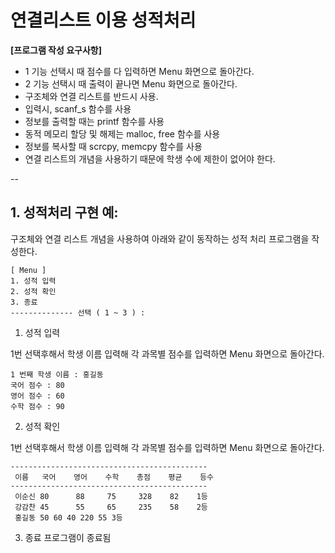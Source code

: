# 연결리스트 이용 성적처리

**[프로그램 작성 요구사항]**

- 1 기능 선택시 때 점수를 다 입력하면 Menu 화면으로 돌아간다.
- 2 기능 선택시 때 출력이 끝나면 Menu 화면으로 돌아간다.
- 구조체와 연결 리스트를 반드시 사용.
- 입력시, scanf_s 함수를 사용
- 정보를 출력할 때는 printf 함수를 사용
- 동적 메모리 할당 및 해제는 malloc, free 함수를 사용
- 정보를 복사할 때 scrcpy, memcpy 함수를 사용
- 연결 리스트의 개념을 사용하기 때문에 학생 수에 제한이 없어야 한다.

--

## 1. 성적처리 구현 예:

구조체와 연결 리스트 개념을 사용하여 아래와 같이 동작하는 성적 처리 프로그램을 작성한다.

```
[ Menu ]
1. 성적 입력
2. 성적 확인
3. 종료
-------------- 선택 ( 1 ~ 3 ) :
```

1. 성적 입력

1번 선택후해서 학생 이름 입력해 각 과목별 점수를 입력하면 Menu 화면으로 돌아간다.

```
1 번째 학생 이름 : 홍길동
국어 점수 : 80
영어 점수 : 60
수학 점수 : 90

```

2. 성적 확인

1번 선택후해서 학생 이름 입력해 각 과목별 점수를 입력하면 Menu 화면으로 돌아간다.

```
--------------------------------------------
 이름   국어    영어    수학    총점    평균    등수
--------------------------------------------
 이순신 80      88     75     328    82    1등
 강감찬 45      55     65     235    58    2등
 홍길동 50 60 40 220 55 3등
```

3. 종료
   프로그램이 종료됨
